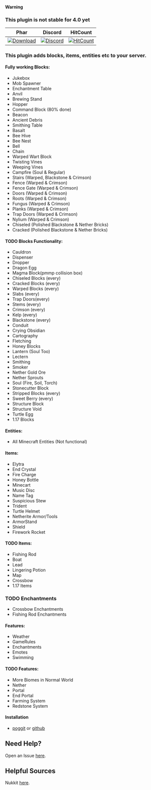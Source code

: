 #### Warning
### This plugin is not stable for 4.0 yet

| Phar | Discord | HitCount |
| :---: | :---: | :---: |
 [![Download](https://img.shields.io/badge/download-latest-blue.svg)](https://poggit.pmmp.io/ci/CLADevs/VanillaX) | [![Discord](https://camo.githubusercontent.com/455152269a0ed38255ed15e375084d4dd08e0c98/68747470733a2f2f696d672e736869656c64732e696f2f62616467652f636861742d6f6e253230646973636f72642d3732383944412e737667)](https://discord.gg/f7yGTzE) | [![HitCount](http://hits.dwyl.io/CLADevs/VanillaX.svg)](http://hits.dwyl.io/CLADevs/VanillaX)

### This plugin adds blocks, items, entities etc to your server.
#### Fully working Blocks:
- Jukebox
- Mob Spawner
- Enchantment Table
- Anvil
- Brewing Stand
- Hopper
- Command Block (80% done)
- Beacon
- Ancient Debris
- Smithing Table
- Basalt
- Bee Hive
- Bee Nest
- Bell
- Chain
- Warped Wart Block
- Twisting Vines
- Weeping Vines
- Campfire (Soul & Regular)
- Stairs (Warped, Blackstone & Crimson)
- Fence (Warped & Crimson)
- Fence Gate (Warped & Crimson)
- Doors (Warped & Crimson)
- Roots (Warped & Crimson)
- Fungus (Warped & Crimson)
- Planks (Warped & Crimson)
- Trap Doors (Warped & Crimson)
- Nylium (Warped & Crimson)
- Chiseled (Polished Blackstone & Nether Bricks)
- Cracked (Polished Blackstone & Nether Bricks)

#### TODO Blocks Functionality:
- Cauldron
- Dispenser
- Dropper
- Dragon Egg
- Magma Block(pmmp collision box)
- Chiseled Blocks (every)
- Cracked Blocks (every)
- Warped Blocks (every)
- Slabs (every)
- Trap Doors(every)
- Stems (every)
- Crimson (every)
- Kelp (every)
- Blackstone (every)
- Conduit
- Crying Obsidian
- Cartography
- Fletching
- Honey Blocks
- Lantern (Soul Too)
- Lectern
- Smithing
- Smoker
- Nether Gold Ore
- Nether Sprouts
- Soul (Fire, Soil, Torch)
- Stonecutter Block
- Stripped Blocks (every)
- Sweet Berry (every)
- Structure Block
- Structure Void
- Turtle Egg
- 1.17 Blocks

#### Entities:
- All Minecraft Entities (Not functional)

#### Items:
- Elytra
- End Crystal
- Fire Charge
- Honey Bottle
- Minecart
- Music Disc
- Name Tag
- Suspicious Stew
- Trident
- Turtle Helmet
- Netherite Armor/Tools
- ArmorStand
- Shield
- Firework Rocket

#### TODO Items:
- Fishing Rod
- Boat
- Lead
- Lingering Potion
- Map
- Crossbow
- 1.17 Items

### TODO Enchantments
- Crossbow Enchantments
- Fishing Rod Enchantments

#### Features:
- Weather
- GameRules
- Enchantments
- Emotes
- Swimming

#### TODO Features:
- More Biomes in Normal World
- Nether
- Portal
- End Portal
- Farming System
- Redstone System

#### Installation
-  [poggit](https://poggit.pmmp.io/ci/CLADevs/VanillaX) or [github](https://github.com/CLADevs/VanillaX)

## Need Help?
  Open an Issue [here](https://github.com/CLADevs/VanillaX/issues/new).

## Helpful Sources
  Nukkit [here](https://github.com/CloudburstMC/Nukkit).